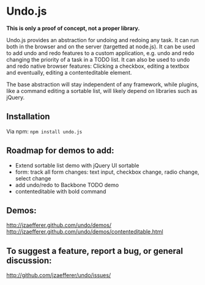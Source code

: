 # Undo.js

**This is only a proof of concept, not a proper library.**

Undo.js provides an abstraction for undoing and redoing any task. It can run both in the browser and on the server (targetted at node.js).
It can be used to add undo and redo features to a custom application, e.g. undo and redo changing the priority of a task in a TODO list.
It can also be used to undo and redo native browser features: Clicking a checkbox, editing a textbox and eventually, editing a contenteditable element.

The base abstraction will stay independent of any framework, while plugins, like a command editing a sortable list, will likely depend on libraries such as jQuery.

## Installation

Via npm: `npm install undo.js`

## Roadmap for demos to add:

- Extend sortable list demo with jQuery UI sortable
- form: track all form changes: text input, checkbox change, radio change, select change
- add undo/redo to Backbone TODO demo
- contenteditable with bold command

## Demos:

http://jzaefferer.github.com/undo/demos/
http://jzaefferer.github.com/undo/demos/contenteditable.html

## To suggest a feature, report a bug, or general discussion:

http://github.com/jzaefferer/undo/issues/
